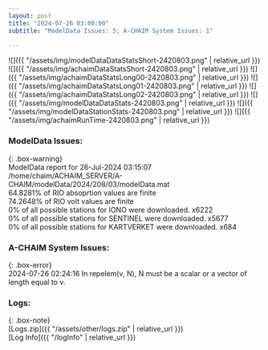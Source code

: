 ```yaml
---
layout: post
title: "2024-07-26 03:00:00"
subtitle: "ModelData Issues: 5; A-CHAIM System Issues: 1"

---
```


![]({{ "/assets/img/modelDataDataStatsShort-2420803.png" | relative_url }})
![]({{ "/assets/img/achaimDataStatsShort-2420803.png" | relative_url }})
![]({{ "/assets/img/achaimDataStatsLong00-2420803.png" | relative_url }})
![]({{ "/assets/img/achaimDataStatsLong01-2420803.png" | relative_url }})
![]({{ "/assets/img/achaimDataStatsLong02-2420803.png" | relative_url }})
![]({{ "/assets/img/modelDataDataStats-2420803.png" | relative_url }})
![]({{ "/assets/img/modelDataStationStats-2420803.png" | relative_url }})
![]({{ "/assets/img/achaimRunTime-2420803.png" | relative_url }})


### ModelData Issues:  
  
{: .box-warning}  
 ModelData report for 26-Jul-2024 03:15:07   
 /home/chaim/ACHAIM_SERVER/A-CHAIM/modelData/2024/208/03/modelData.mat   
 64.8281% of RIO absoprtion values are finite   
 74.2648% of RIO volt values are finite   
 0% of all possible stations for IONO were downloaded. x6222   
 0% of all possible stations for SENTINEL were downloaded. x5677   
 0% of all possible stations for KARTVERKET were downloaded. x684   
  
### A-CHAIM System Issues:  
  
{: .box-error}  
2024-07-26 02:24:16 In repelem(v, N), N must be a scalar or a vector of length equal to v.  

### Logs:  
  
{: .box-note}  
[Logs.zip]({{ "/assets/other/logs.zip" | relative_url }})  
[Log Info]({{ "/logInfo" | relative_url }})  
